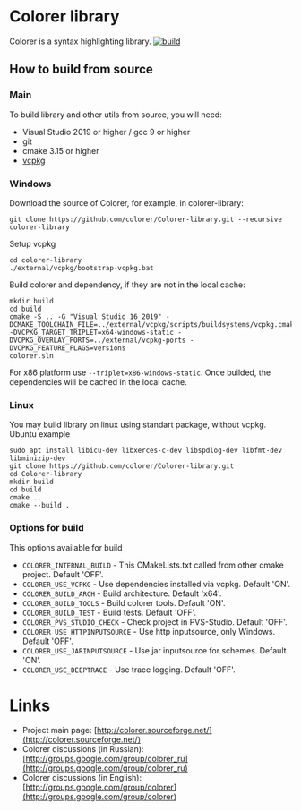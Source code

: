 # Colorer library
Colorer is a syntax highlighting library. 
[![build](https://github.com/colorer/Colorer-library/workflows/build/badge.svg)](https://github.com/colorer/Colorer-library/actions?query=workflow%3A%22build%22)
  
## How to build from source

### Main 
To build library and other utils from source, you will need:

  * Visual Studio 2019 or higher / gcc 9 or higher
  * git
  * cmake 3.15 or higher
  * [vcpkg](https://github.com/microsoft/vcpkg)

### Windows
Download the source of Colorer, for example, in colorer-library:

    git clone https://github.com/colorer/Colorer-library.git --recursive colorer-library 

Setup vcpkg

    cd colorer-library
    ./external/vcpkg/bootstrap-vcpkg.bat

Build colorer and dependency, if they are not in the local cache:

    mkdir build
    cd build
    cmake -S .. -G "Visual Studio 16 2019" -DCMAKE_TOOLCHAIN_FILE=../external/vcpkg/scripts/buildsystems/vcpkg.cmake -DVCPKG_TARGET_TRIPLET=x64-windows-static -DVCPKG_OVERLAY_PORTS=../external/vcpkg-ports -DVCPKG_FEATURE_FLAGS=versions
    colorer.sln

For x86 platform use `--triplet=x86-windows-static`.
Once builded, the dependencies will be cached in the local cache.

### Linux
You may build library on linux using standart package, without vcpkg.
Ubuntu example

    sudo apt install libicu-dev libxerces-c-dev libspdlog-dev libfmt-dev libminizip-dev
    git clone https://github.com/colorer/Colorer-library.git
    cd Colorer-library
    mkdir build
    cd build
    cmake ..
    cmake --build .

### Options for build
This options available for build

  * `COLORER_INTERNAL_BUILD` - This CMakeLists.txt called from other cmake project. Default 'OFF'.
  * `COLORER_USE_VCPKG` - Use dependencies installed via vcpkg. Default 'ON'.
  * `COLORER_BUILD_ARCH` - Build architecture. Default 'x64'.
  * `COLORER_BUILD_TOOLS` - Build colorer tools. Default 'ON'.
  * `COLORER_BUILD_TEST` - Build tests. Default 'OFF'.
  * `COLORER_PVS_STUDIO_CHECK` - Check project in PVS-Studio. Default 'OFF'.
  * `COLORER_USE_HTTPINPUTSOURCE` - Use http inputsource, only Windows. Default 'OFF'. 
  * `COLORER_USE_JARINPUTSOURCE` - Use jar inputsource for schemes. Default 'ON'.
  * `COLORER_USE_DEEPTRACE` - Use trace logging. Default 'OFF'.

Links
========================

* Project main page: [http://colorer.sourceforge.net/](http://colorer.sourceforge.net/)
* Colorer discussions (in Russian): [http://groups.google.com/group/colorer_ru](http://groups.google.com/group/colorer_ru)
* Colorer discussions (in English): [http://groups.google.com/group/colorer](http://groups.google.com/group/colorer)
